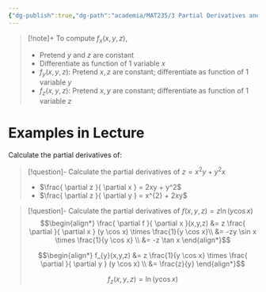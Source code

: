```yaml
---
{"dg-publish":true,"dg-path":"academia/MAT235/3 Partial Derivatives and the Gradient/Computing Partial Derivatives.md","permalink":"/academia/mat-235/3-partial-derivatives-and-the-gradient/computing-partial-derivatives/","tags":["lecture","math","note","university"],"created":"2024-10-10T14:22:42.003-07:00","updated":"2025-01-09T16:06:03.868-08:00"}
---
```



> [!note]+ To compute $f_{x}(x, y, z)$,
>
> - Pretend $y$ and $z$ are constant
> - Differentiate as function of 1 variable $x$
> - $f_{y}(x, y, z)$: Pretend $x,z$ are constant; differentiate as function of 1 variable $y$
> - $f_{z}(x, y, z)$: Pretend $x, y$ are constant; differentiate as function of 1 variable $z$

# Examples in Lecture

Calculate the partial derivatives of:

> [!question]- Calculate the partial derivatives of $z = x^{2}y + y^{2}x$
>
> - $\frac{ \partial z }{ \partial x } = 2xy + y^2$
> - $\frac{ \partial z }{ \partial y } = x^{2} + 2xy$

> [!question]- Calculate the partial derivatives of $f(x, y, z) = z\ln (y \cos x)$
> $$\begin{align*}
> \frac{ \partial f }{ \partial x }(x,y,z) &= z \frac{ \partial }{ \partial x } (y \cos x) \times \frac{1}{y \cos x}\\
> &= -zy \sin x \times \frac{1}{y \cos x} \\
> &= -z \tan x
> \end{align*}$$
>
> $$\begin{align*}
> f_{y}(x,y,z) &= z \frac{1}{y \cos x} \times \frac{ \partial  }{ \partial y } (y \cos x) \\
> &= \frac{z}{y}
> \end{align*}$$
>
> $$f_{z}(x,y,z) = \ln (y \cos x)$$
